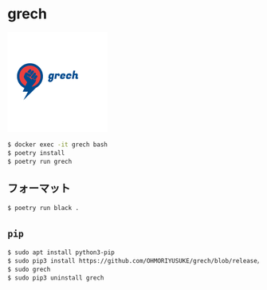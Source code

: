 # grech

![logo](./docs/images/grech_logo.png)

```sh
$ docker exec -it grech bash
$ poetry install
$ poetry run grech
```

## フォーマット

```sh
$ poetry run black .
```

## `pip`

```sh
$ sudo apt install python3-pip
$ sudo pip3 install https://github.com/OHMORIYUSUKE/grech/blob/release/OS_lecture_Support_tool-0.1.0-py3-none-any.whl?raw=true
$ sudo grech
$ sudo pip3 uninstall grech
```

